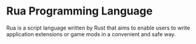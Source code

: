 # Rua Programming Language
Rua is a script language written by Rust that aims to enable users to write application extensions or game mods in a convenient and safe way.
